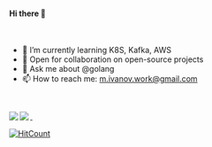 #### Hi there 👋

&nbsp;

- 🌱 I’m currently learning K8S, Kafka, AWS
- 👯 Open for collaboration on open-source projects
- 💬 Ask me about @golang
- 📫 How to reach me: <a href="mailto:m.ivanov.work@gmail.com">m.ivanov.work@gmail.com</a>

&nbsp;

<a href="https://lon9.github.io">
<img align="left" src="https://github-readme-stats.vercel.app/api?username=groovili&count_private=true&show_icons=true&theme=light" />
</a>
<a href="https://lon9.github.io">
<img align="left" src="https://github-readme-stats.vercel.app/api/top-langs/?username=groovili&theme=light&hide=html" />
  
&nbsp;
  
[![HitCount](http://hits.dwyl.com/{groovili}/{groovili}.svg)](http://hits.dwyl.com/{groovili}/{groovili})
